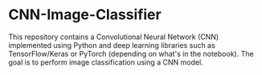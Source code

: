 # CNN-Image-Classifier
This repository contains a Convolutional Neural Network (CNN) implemented using Python and deep learning libraries such as TensorFlow/Keras or PyTorch (depending on what's in the notebook). The goal is to perform image classification using a CNN model.
